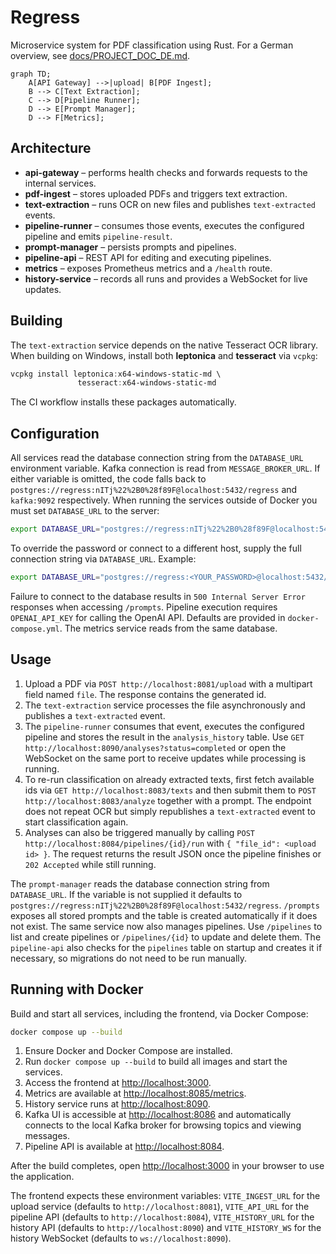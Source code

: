 # Regress

Microservice system for PDF classification using Rust.
For a German overview, see [docs/PROJECT_DOC_DE.md](docs/PROJECT_DOC_DE.md).


```mermaid
graph TD;
    A[API Gateway] -->|upload| B[PDF Ingest];
    B --> C[Text Extraction];
    C --> D[Pipeline Runner];
    D --> E[Prompt Manager];
    D --> F[Metrics];
```

## Architecture

* **api-gateway** – performs health checks and forwards requests to the internal services.
* **pdf-ingest** – stores uploaded PDFs and triggers text extraction.
* **text-extraction** – runs OCR on new files and publishes `text-extracted` events.
* **pipeline-runner** – consumes those events, executes the configured pipeline and emits `pipeline-result`.
* **prompt-manager** – persists prompts and pipelines.
* **pipeline-api** – REST API for editing and executing pipelines.
* **metrics** – exposes Prometheus metrics and a `/health` route.
* **history-service** – records all runs and provides a WebSocket for live updates.

## Building

The `text-extraction` service depends on the native
Tesseract OCR library. When building on Windows, install
both **leptonica** and **tesseract** via `vcpkg`:

```powershell
vcpkg install leptonica:x64-windows-static-md \
               tesseract:x64-windows-static-md
```

The CI workflow installs these packages automatically.

## Configuration

All services read the database connection string from the `DATABASE_URL` environment variable.
Kafka connection is read from `MESSAGE_BROKER_URL`.
If either variable is omitted, the code falls back to `postgres://regress:nITj%22%2B0%28f89F@localhost:5432/regress` and `kafka:9092` respectively.
When running the services outside of Docker you must set `DATABASE_URL` to the server:

```bash
export DATABASE_URL="postgres://regress:nITj%22%2B0%28f89F@localhost:5432/regress"
```
To override the password or connect to a different host, supply the full connection string via `DATABASE_URL`. Example:

```bash
export DATABASE_URL="postgres://regress:<YOUR_PASSWORD>@localhost:5432/regress"
```
Failure to connect to the database results in `500 Internal Server Error`
responses when accessing `/prompts`.
Pipeline execution requires `OPENAI_API_KEY` for calling the OpenAI API.
Defaults are provided in `docker-compose.yml`. The metrics service reads from the same database.

## Usage

1. Upload a PDF via `POST http://localhost:8081/upload` with a multipart field
   named `file`. The response contains the generated id.
2. The `text-extraction` service processes the file asynchronously and publishes
   a `text-extracted` event.
3. The `pipeline-runner` consumes that event, executes the configured pipeline
   and stores the result in the `analysis_history` table. Use
   `GET http://localhost:8090/analyses?status=completed` or open the WebSocket on
   the same port to receive updates while processing is running.
4. To re-run classification on already extracted texts, first fetch available
   ids via `GET http://localhost:8083/texts` and then submit them to
   `POST http://localhost:8083/analyze` together with a prompt. The endpoint does
   not repeat OCR but simply republishes a `text-extracted` event to start
   classification again.
5. Analyses can also be triggered manually by calling
   `POST http://localhost:8084/pipelines/{id}/run` with
   `{ "file_id": <upload id> }`. The request returns the result JSON once the
   pipeline finishes or `202 Accepted` while still running.

The `prompt-manager` reads the database connection string from `DATABASE_URL`.
If the variable is not supplied it defaults to
`postgres://regress:nITj%22%2B0%28f89F@localhost:5432/regress`.
`/prompts` exposes all stored prompts and the table is created automatically if
it does not exist. The same service now also manages pipelines. Use `/pipelines`
to list and create pipelines or `/pipelines/{id}` to update and delete them.
The `pipeline-api` also checks for the `pipelines` table on startup and creates
it if necessary, so migrations do not need to be run manually.

## Running with Docker

Build and start all services, including the frontend, via Docker Compose:

```bash
docker compose up --build
```

1. Ensure Docker and Docker Compose are installed.
2. Run `docker compose up --build` to build all images and start the services.
3. Access the frontend at <http://localhost:3000>.
4. Metrics are available at <http://localhost:8085/metrics>.
5. History service runs at <http://localhost:8090>.
6. Kafka UI is accessible at <http://localhost:8086> and automatically connects to the local Kafka broker for browsing topics and viewing messages.
7. Pipeline API is available at <http://localhost:8084>.

After the build completes, open <http://localhost:3000> in your browser to use the application.

The frontend expects these environment variables:
`VITE_INGEST_URL` for the upload service (defaults to `http://localhost:8081`),
`VITE_API_URL` for the pipeline API (defaults to `http://localhost:8084`),
`VITE_HISTORY_URL` for the history API (defaults to `http://localhost:8090`) and
`VITE_HISTORY_WS` for the history WebSocket (defaults to `ws://localhost:8090`).

